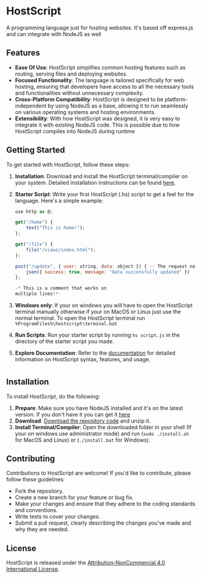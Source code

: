 # HostScript

A programming language just for hosting websites. It's based off express.js and can integrate with NodeJS as well

## Features

- **Ease Of Use**: HostScript simplifies common hosting features such as routing, serving files and deploying websites.
- **Focused Functionality**: The language is tailored specifically for web hosting, ensuring that developers have access to all the necessary tools and functionalities without unnecessary complexity.
- **Cross-Platform Compatibility**: HostScript is designed to be platform-independent by using NodeJS as a base, allowing it to run seamlessly on various operating systems and hosting environments.
- **Extensibility**: With how HostScript was designed, it is very easy to integrate it with existing NodeJS code. This is possible due to how HostScript compiles into NodeJS during runtime

## Getting Started

To get started with HostScript, follow these steps:

1. **Installation**: Download and install the HostScript terminal/compiler on your system. Detailed installation instructions can be found [here](#installation).
2. **Starter Script**: Write your first HostScript (.hs) script to get a feel for the language. Here's a simple example:

    ```javascript
    use http as @;

    get("/home") {
        text("This is home!");
    };

    get("/file") {
        file("/views/index.html");
    };

    post("/update", { user: string, data: object }) { -- The request needs the body to have a user value and its type to be a string.
        json({ success: true, message: "Data successfully updated" })
    };

    -* This is a comment that works on
    multiple lines!*-
    ```

4. **Windows only**: If your on windows you will have to open the HostScript terminal manually otherwise if your on MacOS or Linux just use the normal terminal. To open the HostScript terminal run `%ProgramFiles%\hostscript\terminal.bat`
4. **Run Scripts**: Run your starter script by running `hs script.js` in the directory of the starter script you made.
3. **Explore Documentation**: Refer to the [documentation](DOCUMENTATION.md) for detailed information on HostScript syntax, features, and usage.

<h1 name="installation"></h1>

## Installation

To install HostScript, do the following:

1. **Prepare**: Make sure you have NodeJS installed and it's on the latest version. If you don't have it you can get it [here](https://nodejs.org)
2. **Download**: [Download the repository code](https://github.com/CrazyH2/HostScript/archive/refs/heads/main.zip) and unzip it.
3. **Install Terminal/Compiler**: Open the downloaded folder in your shell (If your on windows use administrator mode) and run (`sudo ./install.sh` for MacOS and Linux) or (`./install.bat` for Windows).

## Contributing

Contributions to HostScript are welcome! If you'd like to contribute, please follow these guidelines:

- Fork the repository.
- Create a new branch for your feature or bug fix.
- Make your changes and ensure that they adhere to the coding standards and conventions.
- Write tests to cover your changes.
- Submit a pull request, clearly describing the changes you've made and why they are needed.

## License

HostScript is released under the [Attribution-NonCommercial 4.0 International License](https://creativecommons.org/licenses/by-nc/4.0/?ref=chooser-v1).
